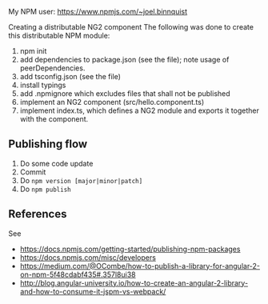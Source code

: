 My NPM user: https://www.npmjs.com/~joel.binnquist

Creating a distributable NG2 component
The following was done to create this distributable NPM module:

1. npm init
2. add dependencies to package.json (see the file); note usage of peerDependencies.
3. add tsconfig.json (see the file)
4. install typings
5. add .npmignore which excludes files that shall not be published
6. implement an NG2 component (src/hello.component.ts)
7. implement index.ts, which defines a NG2 module and exports it together with the component.

Publishing flow
---------------
1. Do some code update
2. Commit
3. Do `npm version [major|minor|patch]`
4. Do `npm publish`

References
----------
See
- https://docs.npmjs.com/getting-started/publishing-npm-packages
- https://docs.npmjs.com/misc/developers
- https://medium.com/@OCombe/how-to-publish-a-library-for-angular-2-on-npm-5f48cdabf435#.357l8ui38
- http://blog.angular-university.io/how-to-create-an-angular-2-library-and-how-to-consume-it-jspm-vs-webpack/
